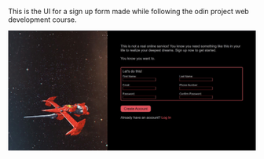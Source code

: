 This is the UI for a sign up form made while following the odin project web development course.


![Screenshot of the wesbite](./images/screenshot.jpg?raw=true)